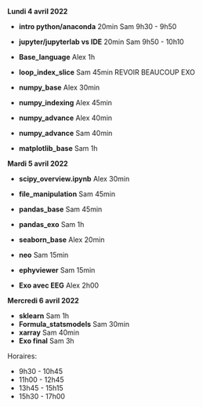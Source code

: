 
**Lundi 4 avril 2022**
   
   * **intro python/anaconda** 20min Sam 9h30 - 9h50
   * **jupyter/jupyterlab vs IDE** 20min Sam 9h50 - 10h10
   * **Base_language** Alex 1h
   * **loop_index_slice** Sam 45min
        REVOIR BEAUCOUP EXO
   * **numpy_base**  Alex 30min

   * **numpy_indexing**  Alex 45min
   * **numpy_advance** Alex  40min
   * **numpy_advance** Sam  40min
   * **matplotlib_base** Sam 1h


**Mardi 5 avril 2022**

  * **scipy_overview.ipynb** Alex 30min
  * **file_manipulation** Sam 45min
  * **pandas_base** Sam 45min
  * **pandas_exo** Sam 1h

  * **seaborn_base** Alex 20min
  * **neo** Sam 15min
  * **ephyviewer** Sam 15min
   * **Exo avec EEG** Alex 2h00


**Mercredi 6 avril 2022**

   * **sklearn** Sam 1h
   * **Formula_statsmodels** Sam 30min
   * **xarray** Sam 40min
   * **Exo final** Sam 3h


Horaires:
 * 9h30 - 10h45
 * 11h00 - 12h45
 * 13h45 - 15h15
 * 15h30 - 17h00







  
 
